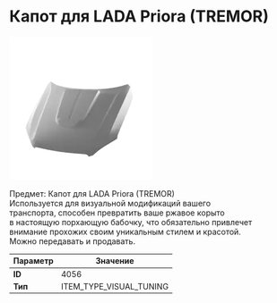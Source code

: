 # Капот для LADA Priora (TREMOR)

![Item Image](../img/4056.webp?raw=true)

Предмет: Капот для LADA Priora (TREMOR)<br>Используется для визуальной модификаций вашего<br>транспорта, способен превратить ваше ржавое корыто<br>в настоящую порхающую бабочку, что обязательно привлечет<br>внимание прохожих своим уникальным стилем и красотой.<br>Можно передавать и продавать.


| Параметр | Значение |
|----------|----------|
| **ID** | 4056 |
| **Тип** | ITEM_TYPE_VISUAL_TUNING |

